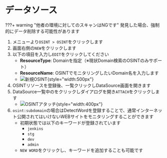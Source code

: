 # データソース

???+ warning "他者の環境に対してのスキャンはNGです"
    発見した場合、強制的にデータ削除する可能性があります

1. メニューより`OSINT > OSINT`をクリックします
2. 画面右側の`NEW`をクリックします
3. 以下の項目を入力し`EDIT`をクリックしてください
    - **ResourceType**: Domainを指定（※現状Domain検索のOSINTのみサポート）
    - **ResourceName**: OSINTでモニタリングしたいDomain名を入力します
    - ![新規OSINT](/img/osint/osint_new.png){style="width:500px"}
4. OSINTリソースを登録後、一覧クリックしDataSource画面を開きます
5. DataSource一覧中のをクリックしダイアログを開き`ATTACH`をクリックします
    - ![OSINTアタッチ](/img/osint/osint_attach.png){style="width:400px"}
6. `osint:subdomain`の場合はDetectWordを登録することで、通常インターネット公開されてはいけないWEBサイトをモニタリングすることができます
    - 初期状態では以下のキーワードが登録されています
        - `jenkins`
        - `stg`
        - `dev`
        - `admin`
    - `NEW WORD`をクリックし、キーワードを追加することも可能です

